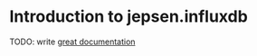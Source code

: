 # Introduction to jepsen.influxdb

TODO: write [great documentation](http://jacobian.org/writing/what-to-write/)
